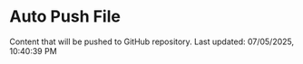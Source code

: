 # Auto Push File

Content that will be pushed to GitHub repository.
Last updated: 07/05/2025, 10:40:39 PM